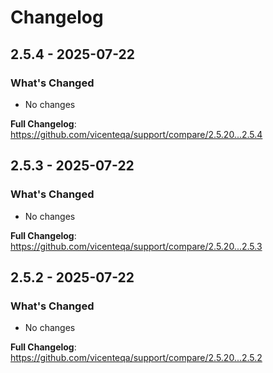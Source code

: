 # Changelog

## 2.5.4 - 2025-07-22

### What's Changed

* No changes

**Full Changelog**: https://github.com/vicenteqa/support/compare/2.5.20...2.5.4

## 2.5.3 - 2025-07-22

### What's Changed

* No changes

**Full Changelog**: https://github.com/vicenteqa/support/compare/2.5.20...2.5.3

## 2.5.2 - 2025-07-22

### What's Changed

* No changes

**Full Changelog**: https://github.com/vicenteqa/support/compare/2.5.20...2.5.2
